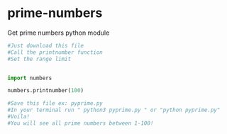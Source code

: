 # prime-numbers
Get prime numbers python module

```python
#Just download this file
#Call the printnumber function
#Set the range limit


import numbers

numbers.printnumber(100)

#Save this file ex: pyprime.py 
#In your terminal run " python3 pyprime.py " or "python pyprime.py"
#Voila!
#You will see all prime numbers between 1-100!
```
